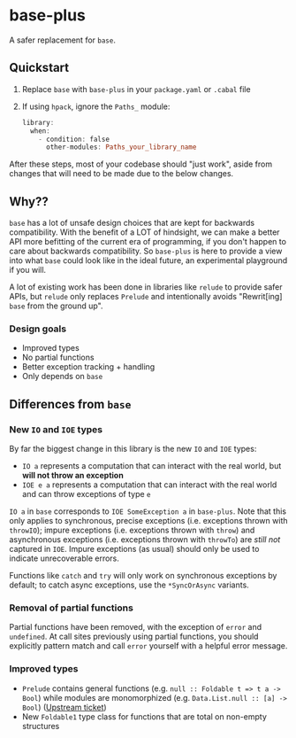 # base-plus

A safer replacement for `base`.

## Quickstart

1. Replace `base` with `base-plus` in your `package.yaml` or `.cabal` file

1. If using `hpack`, ignore the `Paths_` module:

    ```hs
    library:
      when:
        - condition: false
          other-modules: Paths_your_library_name
    ```

After these steps, most of your codebase should "just work", aside from changes that will need to be made due to the below changes.

## Why??

`base` has a lot of unsafe design choices that are kept for backwards compatibility. With the benefit of a LOT of hindsight, we can make a better API more befitting of the current era of programming, if you don't happen to care about backwards compatibility. So `base-plus` is here to provide a view into what `base` could look like in the ideal future, an experimental playground if you will.

A lot of existing work has been done in libraries like `relude` to provide safer APIs, but `relude` only replaces `Prelude` and intentionally avoids "Rewrit[ing] `base` from the ground up".

### Design goals

* Improved types
* No partial functions
* Better exception tracking + handling
* Only depends on `base`

## Differences from `base`

### New `IO` and `IOE` types

By far the biggest change in this library is the new `IO` and `IOE` types:

* `IO a` represents a computation that can interact with the real world, but **will not throw an exception**
* `IOE e a` represents a computation that can interact with the real world and can throw exceptions of type `e`

`IO a` in `base` corresponds to `IOE SomeException a` in `base-plus`. Note that this only applies to synchronous, precise exceptions (i.e. exceptions thrown with `throwIO`); impure exceptions (i.e. exceptions thrown with `throw`) and asynchronous exceptions (i.e. exceptions thrown with `throwTo`) are _still not_ captured in `IOE`. Impure exceptions (as usual) should only be used to indicate unrecoverable errors.

Functions like `catch` and `try` will only work on synchronous exceptions by default; to catch async exceptions, use the `*SyncOrAsync` variants.

### Removal of partial functions

Partial functions have been removed, with the exception of `error` and `undefined`. At call sites previously using partial functions, you should explicitly pattern match and call `error` yourself with a helpful error message.

### Improved types

* `Prelude` contains general functions (e.g. `null :: Foldable t => t a -> Bool`) while modules are monomorphized (e.g. `Data.List.null :: [a] -> Bool`) ([Upstream ticket](https://github.com/haskell/core-libraries-committee/issues/22))
* New `Foldable1` type class for functions that are total on non-empty structures
